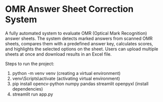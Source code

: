 # OMR Answer Sheet Correction System
A fully automated system to evaluate OMR (Optical Mark Recognition) answer sheets. The system detects marked answers from scanned OMR sheets, compares them with a predefined answer key, calculates scores, and highlights the selected options on the sheet. Users can upload multiple sheets at once and download results in an Excel file.

Steps to run the project:
1. python -m venv venv (creating a virtual environment)
2. venv\Scripts\activate (activating virtual environment)
3. pip install opencv-python numpy pandas streamlit openpyxl (install dependencies)
4. streamlit run app.py




